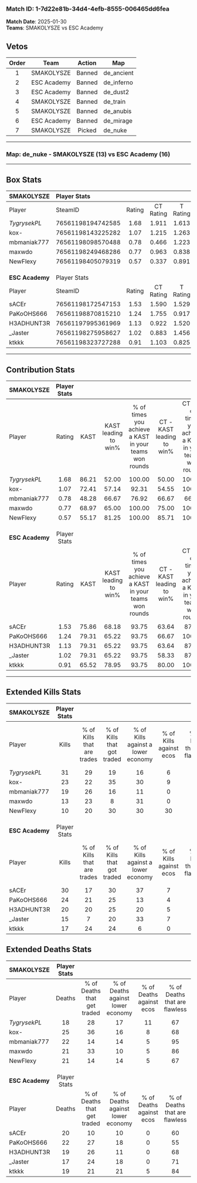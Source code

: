 ### Match ID: 1-7d22e81b-34d4-4efb-8555-006465dd6fea  
**Match Date**: 2025-01-30  
**Teams**: SMAKOLYSZE vs ESC Academy  

## Vetos  

| Order | Team | Action | Map |
| :---: | :--: | :----: | --- |
| 1 | SMAKOLYSZE | Banned | de_ancient |
| 2 | ESC Academy | Banned | de_inferno |
| 3 | ESC Academy | Banned | de_dust2 |
| 4 | SMAKOLYSZE | Banned | de_train |
| 5 | SMAKOLYSZE | Banned | de_anubis |
| 6 | ESC Academy | Banned | de_mirage |
| 7 | SMAKOLYSZE | Picked | de_nuke |

---  

### **Map**: de_nuke - SMAKOLYSZE (13) vs ESC Academy (16)  
---  

## Box Stats  

| **SMAKOLYSZE**  | Player Stats      |        |           |          |       |       |       |         |        |      |     |
| :- | :- | :-: | :-: | :-: | :-: | :-: | :-: | :-: | :-: | :-: | :-: |
| Player          | SteamID           | Rating | CT Rating | T Rating | KAST  |  ADR  | Kills | Assists | Deaths | K/D  | HS% |
| _TygrysekPL_    | 76561198194742585 |  1.68  |   1.911   |  1.613   | 86.21 | 117.2 |  31   |    7    |   18   | 1.72 | 61  |
| kox-            | 76561198143225282 |  1.07  |   1.215   |  1.263   | 72.41 | 75.2  |  23   |    5    |   25   | 0.92 | 65  |
| mbmaniak777     | 76561198098570488 |  0.78  |   0.466   |  1.223   | 48.28 | 58.6  |  19   |    4    |   22   | 0.86 | 36  |
| maxwdo          | 76561198249468286 |  0.77  |   0.963   |  0.838   | 68.97 | 57.9  |  13   |    5    |   21   | 0.62 | 46  |
| NewFlexy        | 76561198405079319 |  0.57  |   0.337   |  0.891   | 55.17 | 52.5  |  10   |    7    |   21   | 0.48 | 80  |
|                 |                   |        |           |          |       |       |       |         |        |      |     |
|                 |                   |        |           |          |       |       |       |         |        |      |     |
|                 |                   |        |           |          |       |       |       |         |        |      |     |
| **ESC Academy** | Player Stats      |        |           |          |       |       |       |         |        |      |     |
| Player          | SteamID           | Rating | CT Rating | T Rating | KAST  |  ADR  | Kills | Assists | Deaths | K/D  | HS% |
| sACEr           | 76561198172547153 |  1.53  |   1.590   |  1.529   | 75.86 | 113.0 |  30   |    9    |   20   | 1.50 | 53  |
| PaKoOHS666      | 76561198870815210 |  1.24  |   1.755   |  0.917   | 79.31 | 80.3  |  24   |    9    |   22   | 1.09 | 45  |
| H3ADHUNT3R      | 76561197995361969 |  1.13  |   0.922   |  1.520   | 79.31 | 70.7  |  20   |    6    |   19   | 1.05 | 60  |
| _Jaster         | 76561198275958627 |  1.02  |   0.883   |  1.456   | 79.31 | 69.3  |  15   |    7    |   17   | 0.88 | 26  |
| ktkkk           | 76561198323727288 |  0.91  |   1.103   |  0.825   | 65.52 | 59.0  |  17   |    8    |   19   | 0.89 | 41  |
---  

## Contribution Stats  

| **SMAKOLYSZE**  | Player Stats |       |                      |                                                        |                           |                                                             |                          |                                                            |
| :- | :-: | :-: | :-: | :-: | :-: | :-: | :-: | :-: |
| Player          |    Rating    | KAST  | KAST leading to win% | % of times you achieve a KAST in your teams won rounds | CT - KAST leading to win% | CT - % of times you achieve a KAST in your teams won rounds | T - KAST leading to win% | T - % of times you achieve a KAST in your teams won rounds |
| _TygrysekPL_    |     1.68     | 86.21 |        52.00         |                         100.00                         |           50.00           |                           100.00                            |          53.85           |                           100.00                           |
| kox-            |     1.07     | 72.41 |        57.14         |                         92.31                          |           54.55           |                           100.00                            |          60.00           |                           85.71                            |
| mbmaniak777     |     0.78     | 48.28 |        66.67         |                         76.92                          |           66.67           |                            66.67                            |          66.67           |                           85.71                            |
| maxwdo          |     0.77     | 68.97 |        65.00         |                         100.00                         |           75.00           |                           100.00                            |          58.33           |                           100.00                           |
| NewFlexy        |     0.57     | 55.17 |        81.25         |                         100.00                         |           85.71           |                           100.00                            |          77.78           |                           100.00                           |
|                 |              |       |                      |                                                        |                           |                                                             |                          |                                                            |
|                 |              |       |                      |                                                        |                           |                                                             |                          |                                                            |
|                 |              |       |                      |                                                        |                           |                                                             |                          |                                                            |
| **ESC Academy** | Player Stats |       |                      |                                                        |                           |                                                             |                          |                                                            |
| Player          |    Rating    | KAST  | KAST leading to win% | % of times you achieve a KAST in your teams won rounds | CT - KAST leading to win% | CT - % of times you achieve a KAST in your teams won rounds | T - KAST leading to win% | T - % of times you achieve a KAST in your teams won rounds |
| sACEr           |     1.53     | 75.86 |        68.18         |                         93.75                          |           63.64           |                            87.50                            |          72.73           |                           100.00                           |
| PaKoOHS666      |     1.24     | 79.31 |        65.22         |                         93.75                          |           66.67           |                           100.00                            |          63.64           |                           87.50                            |
| H3ADHUNT3R      |     1.13     | 79.31 |        65.22         |                         93.75                          |           63.64           |                            87.50                            |          66.67           |                           100.00                           |
| _Jaster         |     1.02     | 79.31 |        65.22         |                         93.75                          |           58.33           |                            87.50                            |          72.73           |                           100.00                           |
| ktkkk           |     0.91     | 65.52 |        78.95         |                         93.75                          |           80.00           |                           100.00                            |          77.78           |                           87.50                            |
---  

## Extended Kills Stats  

| **SMAKOLYSZE**  | Player Stats |                            |                            |                                    |                         |                              |                                 |                                       |                    |           |
| :- | :-: | :-: | :-: | :-: | :-: | :-: | :-: | :-: | :-: | :-: |
| Player          |    Kills     | % of Kills that are trades | % of Kills that got traded | % of Kills against a lower economy | % of Kills against ecos | % of Kills that are flawless | % of Kills that are close duels | % of Kills that are assisted by flash | Pistol Round Kills | AWP Kills |
| _TygrysekPL_    |      31      |             29             |             19             |                 16                 |            6            |              71              |                0                |                   3                   |         1          |     3     |
| kox-            |      23      |             22             |             35             |                 30                 |            9            |              61              |                9                |                   0                   |         2          |     2     |
| mbmaniak777     |      19      |             26             |             16             |                 11                 |            0            |              68              |                0                |                   0                   |         0          |     4     |
| maxwdo          |      13      |             23             |             8              |                 31                 |            0            |              46              |               15                |                   0                   |         0          |     1     |
| NewFlexy        |      10      |             20             |             30             |                 30                 |           30            |              60              |               10                |                   0                   |         0          |     0     |
|                 |              |                            |                            |                                    |                         |                              |                                 |                                       |                    |           |
|                 |              |                            |                            |                                    |                         |                              |                                 |                                       |                    |           |
|                 |              |                            |                            |                                    |                         |                              |                                 |                                       |                    |           |
| **ESC Academy** | Player Stats |                            |                            |                                    |                         |                              |                                 |                                       |                    |           |
| Player          |    Kills     | % of Kills that are trades | % of Kills that got traded | % of Kills against a lower economy | % of Kills against ecos | % of Kills that are flawless | % of Kills that are close duels | % of Kills that are assisted by flash | Pistol Round Kills | AWP Kills |
| sACEr           |      30      |             17             |             30             |                 37                 |            7            |              77              |                7                |                  10                   |         1          |     0     |
| PaKoOHS666      |      24      |             21             |             25             |                 13                 |            4            |              71              |                0                |                   4                   |         1          |     2     |
| H3ADHUNT3R      |      20      |             20             |             25             |                 20                 |            5            |              80              |                5                |                   0                   |         0          |     2     |
| _Jaster         |      15      |             7              |             20             |                 33                 |            7            |              87              |                7                |                   7                   |         7          |     1     |
| ktkkk           |      17      |             24             |             24             |                 6                  |            0            |              76              |                6                |                   0                   |         0          |     0     |
## Extended Deaths Stats  

| **SMAKOLYSZE**  | Player Stats |                             |                                   |                          |                               |                            |                           |               |
| :- | :-: | :-: | :-: | :-: | :-: | :-: | :-: | :-: |
| Player          |    Deaths    | % of Deaths that get traded | % of Deaths against lower economy | % of Deaths against ecos | % of Deaths that are flawless | % of Deaths that are close | % of Deaths while blinded | Deaths to AWP |
| _TygrysekPL_    |      18      |             28              |                17                 |            11            |              67               |             6              |             6             |       1       |
| kox-            |      25      |             36              |                16                 |            8             |              68               |             4              |             8             |       1       |
| mbmaniak777     |      22      |             14              |                14                 |            5             |              95               |             5              |             0             |       4       |
| maxwdo          |      21      |             33              |                10                 |            5             |              86               |             0              |             5             |       2       |
| NewFlexy        |      21      |             14              |                14                 |            5             |              67               |             10             |             5             |       1       |
|                 |              |                             |                                   |                          |                               |                            |                           |               |
|                 |              |                             |                                   |                          |                               |                            |                           |               |
|                 |              |                             |                                   |                          |                               |                            |                           |               |
| **ESC Academy** | Player Stats |                             |                                   |                          |                               |                            |                           |               |
| Player          |    Deaths    | % of Deaths that get traded | % of Deaths against lower economy | % of Deaths against ecos | % of Deaths that are flawless | % of Deaths that are close | % of Deaths while blinded | Deaths to AWP |
| sACEr           |      20      |             10              |                10                 |            0             |              60               |             5              |             0             |       0       |
| PaKoOHS666      |      22      |             27              |                18                 |            0             |              55               |             5              |             5             |       1       |
| H3ADHUNT3R      |      19      |             26              |                11                 |            0             |              68               |             0              |             0             |       0       |
| _Jaster         |      17      |             24              |                18                 |            0             |              71               |             18             |             0             |       1       |
| ktkkk           |      19      |             21              |                21                 |            5             |              84               |             0              |             0             |       1       |

